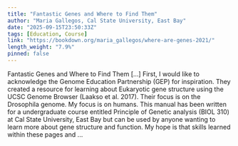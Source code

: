 ```yaml
---
title: "Fantastic Genes and Where to Find Them"
author: "Maria Gallegos, Cal State University, East Bay"
date: "2025-09-15T23:50:33Z"
tags: [Education, Course]
link: "https://bookdown.org/maria_gallegos/where-are-genes-2021/"
length_weight: "7.9%"
pinned: false
---
```


Fantastic Genes and Where to Find Them [...] First, I would like to acknowledge the Genome Education Partnership (GEP) for inspiration. They created a resource for learning about Eukaryotic gene structure using the UCSC Genome Browser (Laakso et al. 2017). Their focus is on the Drosophila genome. My focus is on humans. This manual has been written for a undergraduate course entitled Principle of Genetic analysis (BIOL 310) at Cal State University, East Bay but can be used by anyone wanting to learn more about gene structure and function. My hope is that skills learned within these pages and ...
